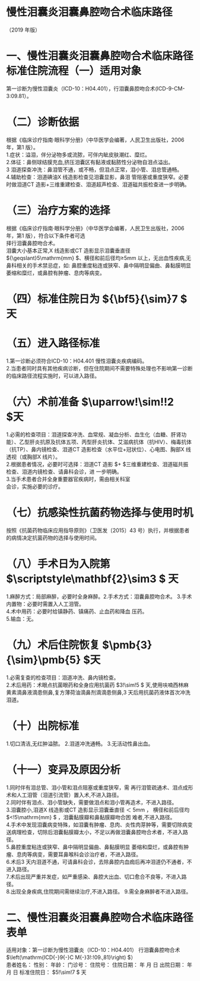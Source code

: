 # 慢性泪囊炎泪囊鼻腔吻合术临床路径  
（2019 年版）  
# 一、慢性泪囊炎泪囊鼻腔吻合术临床路径标准住院流程（一）适用对象  
第一诊断为慢性泪囊炎（ICD-10：H04.401），行泪囊鼻腔吻合术(ICD-9-CM-3:09.81）。  
# （二）诊断依据  
根据《临床诊疗指南·眼科学分册》（中华医学会编著，人民卫生出版社，2006 年，第1 版）。  
1.症状：溢泪，伴分泌物多或流脓，可伴内眦皮肤潮红、糜烂。  
2.体征：鼻侧球结膜充血,挤压泪囊区有黏液或黏脓性分泌物自泪点溢出。  
3 泪道探查冲洗：鼻泪管不通，或不畅，但泪点正常，泪小管、泪总管通畅。  
4.辅助检查：泪道碘油X 线造影检查见泪囊显影，鼻泪 管阻塞或重度狭窄。必要时做泪道CT 造影+三维重建检查、泪道超声检查、泪道磁共振检查进一步明确。  
# （三）治疗方案的选择  
根据《临床诊疗指南·眼科学分册》（中华医学会编著，人民卫生出版社，2006 年，第1 版），符合以下条件者可选  
择行泪囊鼻腔吻合术。  
泪囊大小基本正常,X 线造影或CT 造影显示泪囊垂直径 ${\geqslant}5\mathrm{mm} $、横径和前后径均≥5mm 以上，无出血性疾病,无鼻科相关的手术禁忌症，如: 鼻腔重度粘连或狭窄、鼻中隔明显偏曲、鼻黏膜明显萎缩和糜烂，或鼻腔有肿瘤、息肉等病变。  
# （四）标准住院日为 ${\bf5}{\sim}7 $ 天  
# （五）进入路径标准  
1.第一诊断必须符合ICD-10：H04.401 慢性泪囊炎疾病编码。  
2.当患者同时具有其他疾病诊断，但在住院期间不需要特殊处理也不影响第一诊断的临床路径流程实施时，可以进入路径。  
# （六）术前准备 $\uparrow\!\sim\!\!2 $天  
1.必需的检查项目：泪道探查冲洗、血常规、凝血分析、血生化（血糖、肝肾功能）、乙型肝炎抗原及抗体五项、丙型肝炎抗体、艾滋病抗体（抗HIV）、梅毒抗体（抗TP）、鼻内镜检查、泪道CT 造影检查（水平位+冠状位）、心电图、胸部X 线透视（或胸部X 线片）。  
2.根据患者情况，必要时可选择：泪道CT 造影 $+ $三维重建检查、泪道磁共振检查、泪道内镜检查、请鼻科会诊，进 一步明确。  
3.当手术患者合并全身重要器官疾病时，需由相关科室  
会诊，实施必要的诊疗。  
# （七）抗感染性抗菌药物选择与使用时机  
按照《抗菌药物临床应用指导原则》（卫医发〔2015〕43 号）执行，并根据患者的病情决定抗菌药物的选择与使用时间。  
# （八）手术日为入院第 $\scriptstyle\mathbf{2}\sim3 $ 天  
1.麻醉方式：局部麻醉，必要时全身麻醉。2.手术方式：泪囊鼻腔吻合术。 3.手术内置物：必要时需置入人工泪管。  
4.术中用药：必要时给镇静药、镇痛药、止血药和降血 压药。  
5.输血：无。  
# （九）术后住院恢复 $\pmb{3}{\sim}\pmb{5} $天  
1.必需复查的检查项目：泪道冲洗、鼻内镜检查。  
2.术后用药：术眼点抗菌眼药和全身应用抗菌药 $3\!\sim\!5 $ 天,使用呋喃西林麻黄素滴鼻液滴患侧鼻,复方薄荷油滴鼻剂滴滴患侧鼻,3 天后用抗菌药液体首次冲洗泪道。  
# （十）出院标准  
1.切口清洁,无红肿溢脓。 2.泪道冲洗通畅。  3.无活动性鼻出血。  
# （十一）变异及原因分析  
1.同时伴有泪总管、泪小管和泪点阻塞或重度狭窄，需 再行泪管疏通术、泪点成形术和人工泪管（泪道引流管）置入术,不进入路径。  
2.同时伴有泪点、泪小管缺失，需要做泪点和泪小管再造术，不进入路径。  
3.泪囊腔小,泪道X 线造影或CT 造影显示泪囊垂直径 ＜ 5mm ， 横径和前后径均 $<\!5\mathrm{mm} $ ，泪囊黏膜瓣和鼻黏膜瓣吻合困 难者,不进入路径。  
4.手术中发现泪囊病变特殊，如泪囊有肿瘤、息肉、炎性肉芽肿等，需要切除病变送病理检查，切除后泪囊黏膜瓣太小，不足以再做泪囊鼻腔吻合术者，不进入路径。  
5.鼻腔重度粘连或狭窄、鼻中隔明显偏曲、鼻黏膜明显 萎缩和糜烂，或鼻腔有肿瘤、息肉等病变，需要耳鼻喉科会诊治疗者，不进入路径。  
6.术后3 天内泪道不通，可请鼻科会诊，去除鼻腔内血痂后再冲泪道仍不通者，不进入路径。  
7.术后出现严重并发症，如严重感染、鼻腔大出血、切口愈合不良等，不进入路径。  
8.出现全身疾病,住院期间需继续治疗,不进入路径。 9.需全身麻醉者不进入路径。  
# 二、慢性泪囊炎泪囊鼻腔吻合术临床路径表单  
适用对象：第一诊断为慢性泪囊炎（ICD-10：H04.401） 行泪囊鼻腔吻合术 $\left(\mathrm{ICD{-}9{-}C M{-}3\!:\!09.\,81}\right) $）  
患者姓名：            性别：       年龄：       门诊号：         住院号：         住院日期：     年    月   日  出院日期：    年    月   日   标准住院日： $5\!\sim\!7 $ 天  
